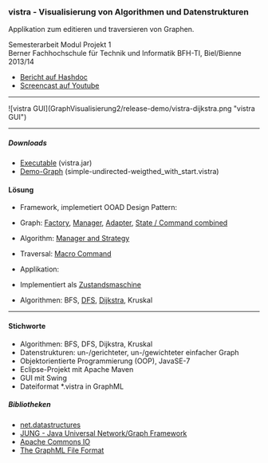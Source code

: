 ### vistra - Visualisierung von Algorithmen und Datenstrukturen
Applikation zum editieren und traversieren von Graphen.

Semesterarbeit Modul Projekt 1<br>
Berner Fachhochschule für Technik und Informatik BFH-TI, Biel/Bienne 2013/14

- <a target="_blank" href="https://www.hashdoc.com/documents/476943/desktop-applikation-zur-visualisierung-von-graphenalgorithmen">Bericht auf Hashdoc</a>
- <a target="_blank" href="https://youtu.be/PHCs4vWJ0Cw">Screencast auf Youtube</a>

<hr>
![vistra GUI](GraphVisualisierung2/release-demo/vistra-dijkstra.png "vistra GUI")
<hr>

##### Downloads
- [Executable](GraphVisualisierung2/release-demo/vistra.jar?raw=true) (vistra.jar)
- [Demo-Graph](GraphVisualisierung2/release-demo/simple-undirected-weigthed_with_start.vistra?raw=true) (simple-undirected-weigthed_with_start.vistra)

#### Lösung
- Framework, implemetiert OOAD Design Pattern:
 - Graph: [Factory](GraphVisualisierung2/src/main/java/vistra/framework/graph/GraphFactory.java), [Manager](GraphVisualisierung2/src/main/java/vistra/framework/graph/GraphManager.java), [Adapter](GraphVisualisierung2/src/main/java/vistra/framework/graph/ITraversableGraph.java), [State / Command combined](GraphVisualisierung2/src/main/java/vistra/framework/graph/item/state/)
 - Algorithm: [Manager and Strategy](GraphVisualisierung2/src/main/java/vistra/framework/algorithm/IAlgorithmManager.java)
 - Traversal: [Macro Command](GraphVisualisierung2/src/main/java/vistra/framework/traversal/step/)
 
- Applikation:
 - Implementiert als [Zustandsmaschine](GraphVisualisierung2/src/main/java/vistra/app/control/state/)
 - Algorithmen: BFS, [DFS](GraphVisualisierung2/src/main/java/vistra/framework/algorithm/impl/DFS.java), [Dijkstra](GraphVisualisierung2/src/main/java/vistra/framework/algorithm/impl/Dijkstra.java), Kruskal
<hr>

#### Stichworte
- Algorithmen: BFS, DFS, Dijkstra, Kruskal
- Datenstrukturen: un-/gerichteter, un-/gewichteter einfacher Graph
- Objektorientierte Programmierung (OOP), JavaSE-7
- Eclipse-Projekt mit Apache Maven
- GUI mit Swing
- Dateiformat *.vistra in GraphML

##### Bibliotheken
- <a target="_blank" href="http://net3.datastructures.net/">net.datastructures</a>
- <a target="_blank" href="http://jung.sourceforge.net/">JUNG - Java Universal Network/Graph Framework</a>
- <a target="_blank" href="http://commons.apache.org/proper/commons-io/">Apache Commons IO</a>
- <a target="_blank" href="http://graphml.graphdrawing.org/">The GraphML File Format</a>
